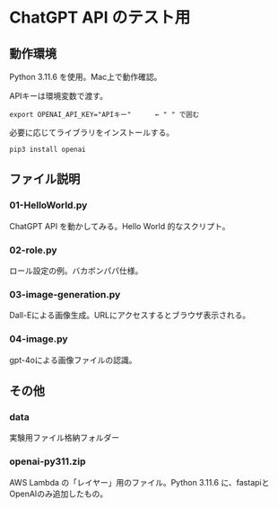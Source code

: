 # ChatGPT API のテスト用

## 動作環境

Python 3.11.6 を使用。Mac上で動作確認。

APIキーは環境変数で渡す。
~~~shell:shell
export OPENAI_API_KEY="APIキー"      ← " " で囲む
~~~

必要に応じてライブラリをインストールする。
~~~shell:shell
pip3 install openai
~~~

## ファイル説明

### 01-HelloWorld.py

ChatGPT API を動かしてみる。Hello World 的なスクリプト。

### 02-role.py

ロール設定の例。バカボンパパ仕様。

### 03-image-generation.py

Dall-Eによる画像生成。URLにアクセスするとブラウザ表示される。

### 04-image.py

gpt-4oによる画像ファイルの認識。

## その他

### data

実験用ファイル格納フォルダー

### openai-py311.zip

AWS Lambda の「レイヤー」用のファイル。Python 3.11.6 に、fastapiとOpenAIのみ追加したもの。

